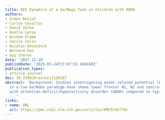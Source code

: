 ```yaml
---
title: EEG Dynamics of a Go/Nogo Task in Children with ADHD
authors:
- Simon Baijot
- Carlos Cevallos
- David Zarka
- Axelle Leroy
- Hichem Slama
- Cecile Colin
- Nicolas Deconinck
- Bernard Dan
- Guy Cheron
date: '2017-12-20'
publishDate: '2025-03-24T17:07:51.450188Z'
publication_types:
- article-journal
doi: 10.3390/brainsci7120167
abstract: 'Background: Studies investigating event-related potential (ERP) evoked
  in a Cue-Go/NoGo paradigm have shown lower frontal N1, N2 and central P3 in children
  with attention-deficit/hyperactivity disorder (ADHD) compared to typically developing
  ...'
links:
- name: URL
  url: https://pmc.ncbi.nlm.nih.gov/articles/PMC5742770/
---
```


